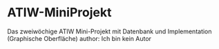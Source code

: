 # ATIW-MiniProjekt
Das zweiwöchige ATIW Mini-Projekt mit Datenbank und Implementation (Graphische Oberfläche)
author: Ich bin kein Autor

